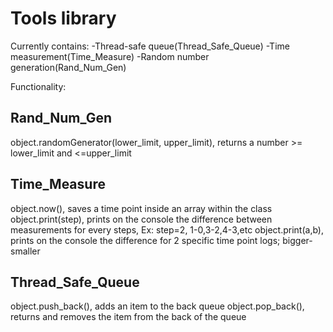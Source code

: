 # Tools library

Currently contains:
 -Thread-safe queue(Thread_Safe_Queue<T>)
 -Time measurement(Time_Measure)
 -Random number generation(Rand_Num_Gen)

Functionality:

Rand_Num_Gen
------------------------
object.randomGenerator(lower_limit, upper_limit), returns a number >= lower_limit and <=upper_limit

Time_Measure
-----------------------
object.now(), saves a time point inside an array within the class
object.print(step), prints on the console the difference between measurements for every <step> steps, Ex: step=2, 1-0,3-2,4-3,etc
object.print(a,b), prints on the console the difference for 2 specific time point logs; bigger-smaller
 
Thread_Safe_Queue<T>
-----------------------
object.push_back(), adds an item to the back queue
object.pop_back(), returns and removes the item from the back of the queue
